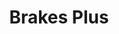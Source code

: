 ---
title: "Brakes Plus"
url: /colorado-springs/brakes-plus-austin-bluffs-parkway/
shop: car repair
---